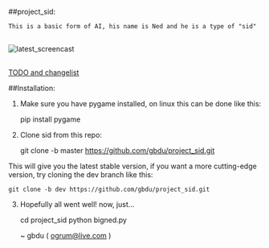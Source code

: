 ##project_sid:

    This is a basic form of AI, his name is Ned and he is a type of "sid"

##
![latest_screencast](/screencasts/latest.gif)
##
[TODO and changelist](TODO.md)

##Installation:
    
1) Make sure you have pygame installed, on linux this can be done like this:

    pip install pygame
    
2) Clone sid from this repo:

    git clone -b master https://github.com/gbdu/project_sid.git
        
This will give you the latest stable version, if you want a more cutting-edge
version, try cloning the dev branch like this:
    
    
    git clone -b dev https://github.com/gbdu/project_sid.git
    
3) Hopefully all went well! now, just...

    cd project_sid
    python bigned.py
    
        
    ~ gbdu ( ogrum@live.com )
        

